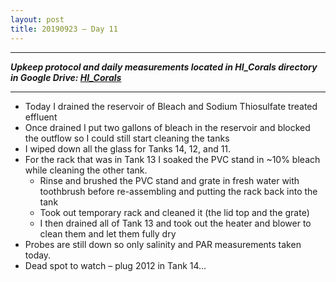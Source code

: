 ```yaml
---
layout: post
title: 20190923 – Day 11
---
```


---
***Upkeep protocol and daily measurements located in HI_Corals directory in Google Drive: [HI_Corals](https://drive.google.com/drive/u/1/folders/1Dxil5Lj1ynvuIuGDWx9_AyqkdplIcCZQ)***

---

- Today I drained the reservoir of Bleach and Sodium Thiosulfate treated effluent  
- Once drained I put two gallons of bleach in the reservoir and blocked the outflow so I could still start cleaning the tanks  
- I wiped down all the glass for Tanks 14, 12, and 11.  
- For the rack that was in Tank 13 I soaked the PVC stand in ~10% bleach while cleaning the other tank.  
    - Rinse and brushed the PVC stand and grate in fresh water with toothbrush before re-assembling and putting the rack back into the tank  
    - Took out temporary rack and cleaned it (the lid top and the grate)  
    - I then drained all of Tank 13 and took out the heater and blower to clean them and let them fully dry  
- Probes are still down so only salinity and PAR measurements taken today.  
- Dead spot to watch – plug 2012 in Tank 14…
